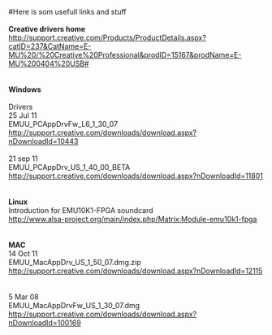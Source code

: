 #Here is som usefull links and stuff</br>
</br>
<b>Creative drivers home</b></br>
http://support.creative.com/Products/ProductDetails.aspx?catID=237&CatName=E-MU%20/%20Creative%20Professional&prodID=15167&prodName=E-MU%200404%20USB#</br>
</br>
</br>
<b>Windows</b></br>
</br>
Drivers</br>
25 Jul 11 </br>
EMUU_PCAppDrvFw_L6_1_30_07</br>
http://support.creative.com/downloads/download.aspx?nDownloadId=10443</br>
</br>
21 sep 11</br>
EMUU_PCAppDrv_US_1_40_00_BETA</br>
http://support.creative.com/downloads/download.aspx?nDownloadId=11801</br>
</br></br>
<b>Linux</b></br>
Introduction for EMU10K1-FPGA soundcard</br>
http://www.alsa-project.org/main/index.php/Matrix:Module-emu10k1-fpga</br>
</br>
</br>
<b>MAC</b></br>
14 Oct 11</br>
EMUU_MacAppDrv_US_1_50_07.dmg.zip</br>
http://support.creative.com/downloads/download.aspx?nDownloadId=12115</br>
</br></br>
 5 Mar 08 </br>
EMUU_MacAppDrvFw_US_1_30_07.dmg</br>
http://support.creative.com/downloads/download.aspx?nDownloadId=100169</br>
</br>
